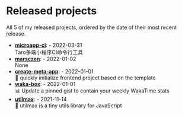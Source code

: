 # Released projects

All <!-- release_count starts -->5<!-- release_count ends --> of my released projects, ordered by the date of their most recent release.

<!-- recent_releases starts -->
* **[microapp-ci](https://github.com/marsczen/microapp-ci)**: [](https://github.com/marsczen/microapp-ci/releases/tag/v0.0.2) - 2022-03-31
<br>Taro多端小程序CI命令行工具
* **[marsczen](https://github.com/marsczen/marsczen)**: [](https://github.com/marsczen/marsczen/releases/tag/v0.0.1) - 2022-01-02
<br>None
* **[create-meta-app](https://github.com/marsczen/create-meta-app)**: [](https://github.com/marsczen/create-meta-app/releases/tag/v0.0.4) - 2022-01-01
<br>🍭 quickly initialize frontend project based on the template
* **[waka-box](https://github.com/marsczen/waka-box)**: [](https://github.com/marsczen/waka-box/releases/tag/v3.0.1) - 2022-01-01
<br>📊 Update a pinned gist to contain your weekly WakaTime stats
* **[utilmax](https://github.com/marsczen/utilmax)**: [](https://github.com/marsczen/utilmax/releases/tag/v1.0.6) - 2021-11-14
<br>🐝 utilmax is a tiny utils library for JavaScript 
<!-- recent_releases ends -->

